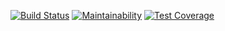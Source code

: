 [![Build Status](https://travis-ci.com/Rustem-A/php-project-lvl2.svg?branch=master)](https://travis-ci.com/Rustem-A/php-project-lvl2) [![Maintainability](https://api.codeclimate.com/v1/badges/352fe904abb9da3e0e75/maintainability)](https://codeclimate.com/github/Rustem-A/php-project-lvl2/maintainability) [![Test Coverage](https://api.codeclimate.com/v1/badges/352fe904abb9da3e0e75/test_coverage)](https://codeclimate.com/github/Rustem-A/php-project-lvl2/test_coverage)
